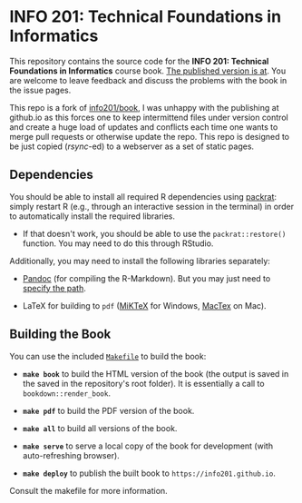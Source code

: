 # INFO 201: Technical Foundations in Informatics

This repository contains the source code for the **INFO 201: Technical
Foundations in Informatics** course book.  [The published version is
at](https://faculty.washington.edu/otoomet/info201-book/r-markdown.html).
You are welcome to leave feedback and discuss the problems with the
book in the issue pages.

This repo is a fork of
[info201/book](https://github.com/info201/book), I was unhappy with
the publishing at github.io as this forces one to keep intermittend
files under version control and create a huge load of updates and
conflicts each time one wants to merge pull requests or otherwise
update the repo.  This repo is designed to be just copied (_rsync_-ed)
to a webserver as a set of static pages.


## Dependencies

You should be able to install all required R dependencies using [packrat](https://rstudio.github.io/packrat/): simply restart R (e.g., through an interactive session in the terminal) in order to automatically install the required libraries.

- If that doesn't work, you should be able to use the `packrat::restore()` function. You may need to do this through RStudio.

Additionally, you may need to install the following libraries separately:

- [Pandoc](https://github.com/jgm/pandoc/releases/latest) (for compiling the R-Markdown). But you may just need to [specify the path](https://stackoverflow.com/questions/28432607/pandoc-version-1-12-3-or-higher-is-required-and-was-not-found-r-shiny/29710643#29710643).

- LaTeX for building to `pdf` ([MiKTeX](https://miktex.org/) for Windows, [MacTex](https://www.tug.org/mactex/) on Mac).

## Building the Book

You can use the included [`Makefile`](https://en.wikipedia.org/wiki/Makefile) to build the book:

- **`make book`** to build the HTML version of the book (the output is
  saved in the saved in the repository's root folder).  It is
  essentially a call to `bookdown::render_book`.

- **`make pdf`** to build the PDF version of the book.

- **`make all`** to build all versions of the book.

- **`make serve`** to serve a local copy of the book for development (with auto-refreshing browser).

- **`make deploy`** to publish the built book to `https://info201.github.io`.

Consult the makefile for more information.
